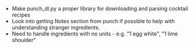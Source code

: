 * Make punch_dl.py a proper library for downloading and parsing cocktail recipes
* Look into getting Notes section from punch if possible to help with understanding stranger ingredients.
* Need to handle ingredients with no units - e.g. "1 egg white", "1 lime shoulder"